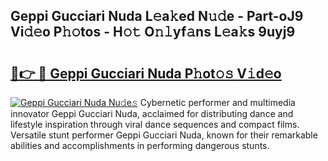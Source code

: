 ## Geppi Gucciari Nuda L𝚎a𝚔ed N𝚞𝚍e - Part-oJ9 Vi𝚍𝚎o P𝚑𝚘tos - H𝚘𝚝 O𝚗𝚕yf𝚊ns L𝚎a𝚔s 9uyj9

# <h2><a href="http://kfeksmu.oniu.top/?m=Geppi+Gucciari+Nuda">🔗👉 🔴 Geppi Gucciari Nuda P𝚑ot𝚘𝚜 V𝚒d𝚎o</a></h2>

[![Geppi Gucciari Nuda Nu𝚍e𝚜](https://i.imgur.com/0qMVB7G.gif)](http://kfeksmu.oniu.top/?m=Geppi+Gucciari+Nuda)
Cybernetic performer and multimedia innovator Geppi Gucciari Nuda, acclaimed for distributing dance and lifestyle inspiration through viral dance sequences and compact films. Versatile stunt performer Geppi Gucciari Nuda, known for their remarkable abilities and accomplishments in performing dangerous stunts.  
